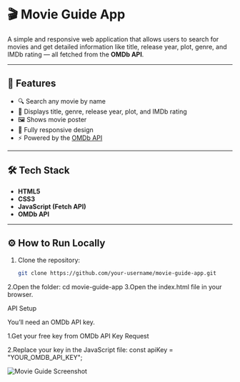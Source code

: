 # 🎬 Movie Guide App

A simple and responsive web application that allows users to search for movies and get detailed information like title, release year, plot, genre, and IMDb rating — all fetched from the **OMDb API**.

---

## 🚀 Features

- 🔍 Search any movie by name  
- 🧠 Displays title, genre, release year, plot, and IMDb rating  
- 🖼️ Shows movie poster  
- 📱 Fully responsive design  
- ⚡ Powered by the [OMDb API](https://www.omdbapi.com/)

---

## 🛠️ Tech Stack

- **HTML5**  
- **CSS3**  
- **JavaScript (Fetch API)**  
- **OMDb API**

---

## ⚙️ How to Run Locally

1. Clone the repository:
   ```bash
   git clone https://github.com/your-username/movie-guide-app.git
2.Open the folder:
 cd movie-guide-app
3.Open the index.html file in your browser.

API Setup

You’ll need an OMDb API key.

1.Get your free key from OMDb API Key Request

2.Replace your key in the JavaScript file:
const apiKey = "YOUR_OMDB_API_KEY";

![Movie Guide Screenshot](screenshot.png)

